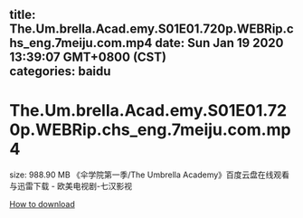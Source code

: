 
title: The.Um.brella.Acad.emy.S01E01.720p.WEBRip.chs_eng.7meiju.com.mp4
date: Sun Jan 19 2020 13:39:07 GMT+0800 (CST)    
categories: baidu
---

# The.Um.brella.Acad.emy.S01E01.720p.WEBRip.chs_eng.7meiju.com.mp4
size: 988.90 MB
 《伞学院第一季/The Umbrella Academy》百度云盘在线观看与迅雷下载 - 欧美电视剧-七汉影视
 

[How to download](https://bpcam.bemobtrk.com/go/2ceec3aa-1ca2-46d6-b9ff-aaa5c184517c?jno=5124)